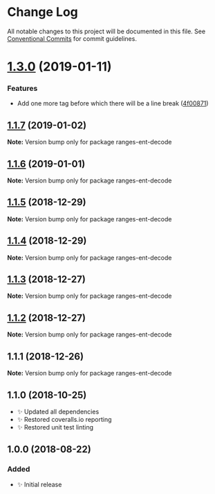 # Change Log

All notable changes to this project will be documented in this file.
See [Conventional Commits](https://conventionalcommits.org) for commit guidelines.

# [1.3.0](https://bitbucket.org/codsen/codsen/src/master/packages/ranges-ent-decode/compare/ranges-ent-decode@1.1.7...ranges-ent-decode@1.3.0) (2019-01-11)

### Features

- Add one more tag before which there will be a line break ([4f00871](https://bitbucket.org/codsen/codsen/src/master/packages/ranges-ent-decode/commits/4f00871))

## [1.1.7](https://bitbucket.org/codsen/codsen/src/master/packages/ranges-ent-decode/compare/ranges-ent-decode@1.1.6...ranges-ent-decode@1.1.7) (2019-01-02)

**Note:** Version bump only for package ranges-ent-decode

## [1.1.6](https://bitbucket.org/codsen/codsen/src/master/packages/ranges-ent-decode/compare/ranges-ent-decode@1.1.5...ranges-ent-decode@1.1.6) (2019-01-01)

**Note:** Version bump only for package ranges-ent-decode

## [1.1.5](https://bitbucket.org/codsen/codsen/src/master/packages/ranges-ent-decode/compare/ranges-ent-decode@1.1.4...ranges-ent-decode@1.1.5) (2018-12-29)

**Note:** Version bump only for package ranges-ent-decode

## [1.1.4](https://bitbucket.org/codsen/codsen/src/master/packages/ranges-ent-decode/compare/ranges-ent-decode@1.1.3...ranges-ent-decode@1.1.4) (2018-12-29)

**Note:** Version bump only for package ranges-ent-decode

## [1.1.3](https://bitbucket.org/codsen/codsen/src/master/packages/ranges-ent-decode/compare/ranges-ent-decode@1.1.2...ranges-ent-decode@1.1.3) (2018-12-27)

**Note:** Version bump only for package ranges-ent-decode

## [1.1.2](https://bitbucket.org/codsen/codsen/src/master/packages/ranges-ent-decode/compare/ranges-ent-decode@1.1.1...ranges-ent-decode@1.1.2) (2018-12-27)

**Note:** Version bump only for package ranges-ent-decode

## 1.1.1 (2018-12-26)

**Note:** Version bump only for package ranges-ent-decode

## 1.1.0 (2018-10-25)

- ✨ Updated all dependencies
- ✨ Restored coveralls.io reporting
- ✨ Restored unit test linting

## 1.0.0 (2018-08-22)

### Added

- ✨ Initial release
